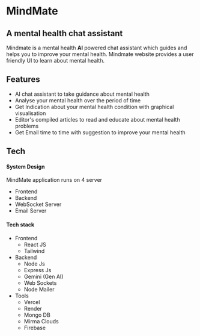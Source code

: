 # MindMate
## A mental health chat assistant


Mindmate is a mental health **AI** powered chat assistant which guides and helps you to improve your mental health.
Mindmate website provides a user friendly UI to learn about mental health.

## Features

- AI chat assistant to take guidance about mental health
- Analyse your mental health over the period of time
- Get Indication about your mental health condition with graphical visualisation
- Editor's compiled articles to read and educate about mental health problems
- Get Email time to time with suggestion to improve your mental health



## Tech

#### System Design
MindMate application runs on 4 server
- Frontend
- Backend
- WebSocket Server
- Email Server

#### Tech stack
- Frontend
  - React JS
  - Tailwind
- Backend
  - Node Js
  - Express Js
  - Gemini (Gen AI)
  - Web Sockets
  - Node Mailer
- Tools
  - Vercel
  - Render
  - Mongo DB
  - Mirma Clouds
  - Firebase





